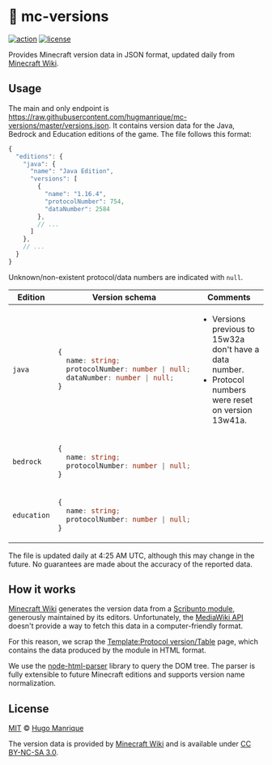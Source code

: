 #  :bookmark: mc-versions

[![action][action]][action-url]
[![license][license]][license-url]

Provides Minecraft version data in JSON format, updated daily from [Minecraft Wiki](https://minecraft.gamepedia.com/Minecraft_Wiki).

## Usage

The main and only endpoint is https://raw.githubusercontent.com/hugmanrique/mc-versions/master/versions.json.
It contains version data for the Java, Bedrock and Education editions of the game. The file follows this format:

```js
{
  "editions": {
    "java": {
      "name": "Java Edition",
      "versions": [
        {
          "name": "1.16.4",
          "protocolNumber": 754,
          "dataNumber": 2584
        },
        // ...
      ]
    },
    // ...
  }
}
```

Unknown/non-existent protocol/data numbers are indicated with `null`.

<table>
<thead>
  <tr>
    <th>Edition</th>
    <th>Version schema</th>
    <th>Comments</th>
  </tr>
</thead>
<tbody>
  <tr>
    <td><code>java</code></td>
<td>

```ts
{
  name: string;
  protocolNumber: number | null;
  dataNumber: number | null;
}
```

</td>
    <td>
      <ul>
        <li>Versions previous to 15w32a don't have a data number.</li>
        <li>Protocol numbers were reset on version 13w41a.</li>
      </ul>
    </td>
  </tr>
  <tr>
    <td><code>bedrock</code></td>
<td>

```ts
{
  name: string;
  protocolNumber: number | null;
}
```

</td>
  </tr>
  <tr>
    <td><code>education</code></td>
<td>

```ts
{
  name: string;
  protocolNumber: number | null;
}
```

</td>
  </tr>
</tbody>
</table>

The file is updated daily at 4:25 AM UTC, although this may change in the future.
No guarantees are made about the accuracy of the reported data.

## How it works

[Minecraft Wiki](https://minecraft.gamepedia.com/Minecraft_Wiki) generates the version data from a [Scribunto module](https://minecraft.gamepedia.com/Module:Protocol_version/Versions), generously maintained by its editors.
Unfortunately, the [MediaWiki API](https://www.mediawiki.org/wiki/API:Main_page) doesn't provide a way to fetch this data in a computer-friendly format.

For this reason, we scrap the [Template:Protocol version/Table](https://minecraft.gamepedia.com/Template:Protocol_version/Table) page, which contains the data produced by the module in HTML format.

We use the [node-html-parser](https://github.com/taoqf/node-html-parser) library to query the DOM tree.
The parser is fully extensible to future Minecraft editions and supports version name normalization.

## License

[MIT](LICENSE) &copy; [Hugo Manrique](https://hugmanrique.me)

The version data is provided by [Minecraft Wiki](https://minecraft.gamepedia.com/) and is available under [CC BY-NC-SA 3.0](https://creativecommons.org/licenses/by-nc-sa/3.0/).

[action]: https://github.com/hugmanrique/mc-versions/workflows/Update%20data/badge.svg
[action-url]: https://github.com/hugmanrique/mc-versions/actions
[license]: https://img.shields.io/github/license/hugmanrique/mc-versions.svg
[license-url]: LICENSE